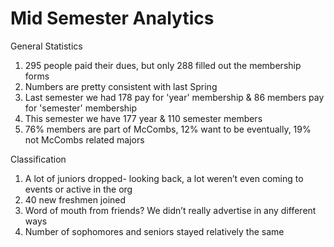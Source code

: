 # Mid Semester Analytics

General Statistics 
1. 295 people paid their dues, but only 288 filled out the membership forms
2. Numbers are pretty consistent with last Spring
3. Last semester we had 178 pay for 'year' membership & 86 members pay for 'semester' membership
4. This semester we have 177 year & 110 semester members
5. 76% members are part of McCombs, 12% want to be eventually, 19% not McCombs related majors


Classification
1. A lot of juniors dropped- looking back, a lot weren’t even coming to events or active in the org
2. 40 new freshmen joined
3. Word of mouth from friends? We didn’t really advertise in any different ways
4. Number of sophomores and seniors stayed relatively the same

